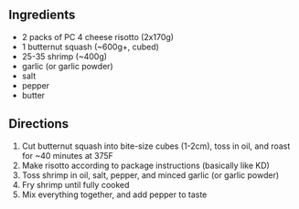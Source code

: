 ## Ingredients
- 2 packs of PC 4 cheese risotto (2x170g)
- 1 butternut squash (~600g+, cubed)
- 25-35 shrimp (~400g)
- garlic (or garlic powder)
- salt
- pepper
- butter

## Directions
1. Cut butternut squash into bite-size cubes (1-2cm), toss in oil, and roast for ~40 minutes at 375F
1. Make risotto according to package instructions (basically like KD)
1. Toss shrimp in oil, salt, pepper, and minced garlic (or garlic powder)
1. Fry shrimp until fully cooked
1. Mix everything together, and add pepper to taste

